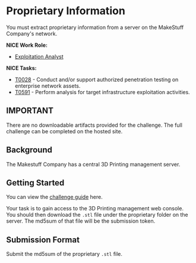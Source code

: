 # Proprietary Information

You must extract proprietary information from a server on the MakeStuff Company's network.

**NICE Work Role:** 

- [Exploitation Analyst](https://niccs.cisa.gov/workforce-development/nice-framework)


**NICE Tasks:**  
- [T0028](https://niccs.cisa.gov/workforce-development/nice-framework) - Conduct and/or support authorized penetration testing on enterprise network assets.
- [T0591](https://niccs.cisa.gov/workforce-development/nice-framework) - Perform analysis for target infrastructure exploitation activities.

## IMPORTANT

There are no downloadable artifacts provided for the challenge. The full challenge can be completed on the hosted site.


## Background

The Makestuff Company has a central 3D Printing management server. 

## Getting Started

You can view the [challenge guide](challenge-guide.pdf) here.

Your task is to gain access to the 3D Printing management web console. You should then download the `.stl` file under the proprietary folder on the server. The md5sum of that file will be the submission token. 

## Submission Format

Submit the md5sum of the proprietary `.stl` file.
